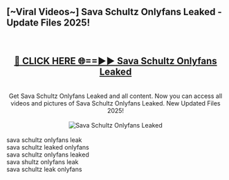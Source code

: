 <h2>[~Viral Videos~] Sava Schultz Onlyfans Leaked - Update Files 2025!</h2>
<br>
<div align="center">
<h2><a href="https://betterlinks.top/A2PfLJ" rel="nofollow">🔴 CLICK HERE 🌐==►► Sava Schultz Onlyfans Leaked</a></h2>
<br>
Get Sava Schultz Onlyfans Leaked and all content. Now you can access all videos and pictures of Sava Schultz Onlyfans Leaked. New Updated Files 2025!
<br>
<br>
<a href="https://betterlinks.top/A2PfLJ" rel="nofollow" data-target="animated-image.originalLink"><img src="https://i.ibb.co.com/WyWwxjT/player-gif2.gif" alt="Sava Schultz Onlyfans Leaked" style="max-width: 100%; display: inline-block;" data-target="animated-image.originalImage"></a>
</div>
<br>
sava schultz onlyfans leak<br>
sava schultz leaked onlyfans<br>
sava schultz onlyfans leaked<br>
sava shultz onlyfans leak<br>
sava schultz leak onlyfans